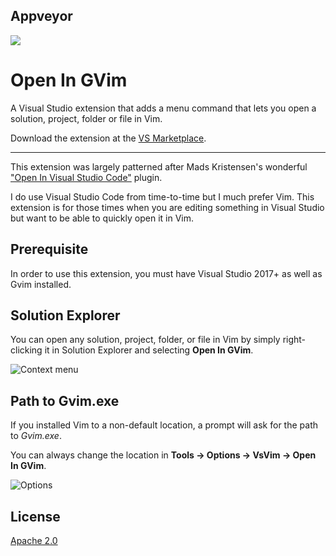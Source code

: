 ## Appveyor
<img src='https://ci.appveyor.com/api/projects/status/github/hrai/openingvim?branch=master&svg=true'></img>

# Open In GVim

A Visual Studio extension that adds a menu command that lets you open a solution, project,
folder or file in Vim.

Download the extension at the [VS Marketplace](https://marketplace.visualstudio.com/items?itemName=HangjitRai.openingvimhrai).

------------------------------------

This extension was largely patterned after Mads Kristensen's wonderful
["Open In Visual Studio Code"](https://github.com/madskristensen/OpenInVsCode) plugin.

I do use Visual Studio Code from time-to-time but I much prefer Vim.  This extension is for
those times when you are editing something in Visual Studio but want to be able to
quickly open it in Vim.

## Prerequisite

In order to use this extension, you must have Visual Studio 2017+ as well as Gvim installed.

## Solution Explorer

You can open any solution, project, folder, or file in Vim by simply right-clicking
it in Solution Explorer and selecting **Open In GVim**.

![Context menu](art/context-menu.png)

## Path to Gvim.exe

If you installed Vim to a non-default location, a prompt will ask for the path to _Gvim.exe_.

You can always change the location in **Tools -> Options -> VsVim -> Open In GVim**.

![Options](art/options.png)

## License

[Apache 2.0](LICENSE)
